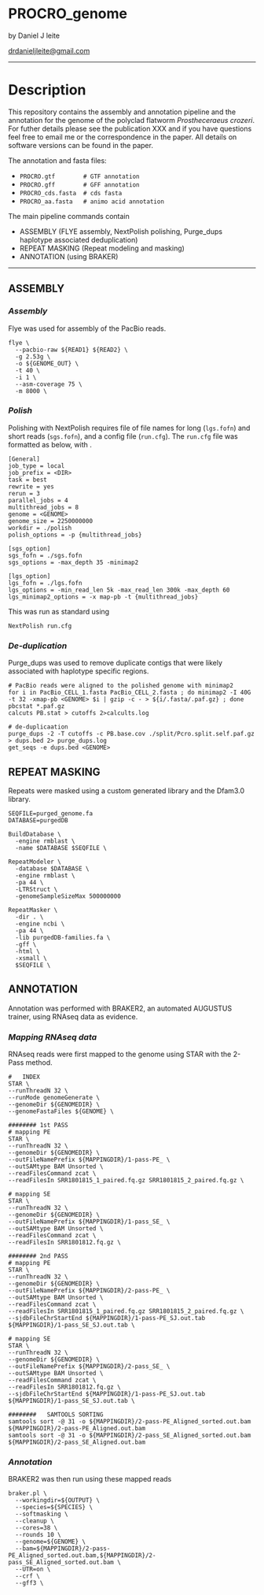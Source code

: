 # PROCRO_genome

by Daniel J leite

drdanieljleite@gmail.com

_________________________________

Description
===========
This repository contains the assembly and annotation pipeline and the annotation for the genome of the polyclad flatworm _Prostheceraeus crozeri_. For futher details please see the publication XXX and if you have questions feel free to email me or the correspondence in the paper. All details on software versions can be found in the paper.

The annotation and fasta files:
* ```PROCRO.gtf        # GTF annotation```
* ```PROCRO.gff        # GFF annotation```
* ```PROCRO_cds.fasta  # cds fasta```
* ```PROCRO_aa.fasta   # animo acid annotation```

The main pipeline commands contain
* ASSEMBLY (FLYE assembly, NextPolish polishing, Purge_dups haplotype associated deduplication)
* REPEAT MASKING (Repeat modeling and masking)
* ANNOTATION (using BRAKER)

_________________________________

## ASSEMBLY

### _Assembly_
Flye was used for assembly of the PacBio reads.

```
flye \
  --pacbio-raw ${READ1} ${READ2} \
  -g 2.53g \
  -o ${GENOME_OUT} \
  -t 40 \
  -i 1 \
  --asm-coverage 75 \
  -m 8000 \
```
### _Polish_
Polishing with NextPolish requires file of file names for long (```lgs.fofn```) and short reads (```sgs.fofn```), and a config file (```run.cfg```). The ```run.cfg``` file was formatted as below, with .

```
[General]
job_type = local
job_prefix = <DIR>
task = best
rewrite = yes
rerun = 3
parallel_jobs = 4
multithread_jobs = 8
genome = <GENOME>
genome_size = 2250000000
workdir = ./polish
polish_options = -p {multithread_jobs}

[sgs_option]
sgs_fofn = ./sgs.fofn
sgs_options = -max_depth 35 -minimap2

[lgs_option]
lgs_fofn = ./lgs.fofn
lgs_options = -min_read_len 5k -max_read_len 300k -max_depth 60
lgs_minimap2_options = -x map-pb -t {multithread_jobs}
```

This was run as standard using

```NextPolish run.cfg```

### _De-duplication_

Purge_dups was used to remove duplicate contigs that were likely associated with haplotype specific regions.

```
# PacBio reads were aligned to the polished genome with minimap2
for i in PacBio_CELL_1.fasta PacBio_CELL_2.fasta ; do minimap2 -I 40G -t 32 -xmap-pb <GENOME> $i | gzip -c - > ${i/.fasta/.paf.gz} ; done
pbcstat *.paf.gz
calcuts PB.stat > cutoffs 2>calcults.log

# de-duplicaation
purge_dups -2 -T cutoffs -c PB.base.cov ./split/Pcro.split.self.paf.gz > dups.bed 2> purge_dups.log
get_seqs -e dups.bed <GENOME>
```



## REPEAT MASKING

Repeats were masked using a custom generated library and the Dfam3.0 library.

```
SEQFILE=purged_genome.fa
DATABASE=purgedDB

BuildDatabase \
  -engine rmblast \
  -name $DATABASE $SEQFILE \
  
RepeatModeler \
  -database $DATABASE \
  -engine rmblast \
  -pa 44 \
  -LTRStruct \
  -genomeSampleSizeMax 500000000

RepeatMasker \
  -dir . \
  -engine ncbi \
  -pa 44 \
  -lib purgedDB-families.fa \
  -gff \
  -html \
  -xsmall \
  $SEQFILE \
```

## ANNOTATION

Annotation was performed with BRAKER2, an automated AUGUSTUS trainer, using RNAseq data as evidence.

### _Mapping RNAseq data_

RNAseq reads were first mapped to the genome using STAR with the 2-Pass method.

```
#   INDEX
STAR \
--runThreadN 32 \
--runMode genomeGenerate \
--genomeDir ${GENOMEDIR} \
--genomeFastaFiles ${GENOME} \

######## 1st PASS
# mapping PE
STAR \
--runThreadN 32 \
--genomeDir ${GENOMEDIR} \
--outFileNamePrefix ${MAPPINGDIR}/1-pass-PE_ \
--outSAMtype BAM Unsorted \
--readFilesCommand zcat \
--readFilesIn SRR1801815_1_paired.fq.gz SRR1801815_2_paired.fq.gz \

# mapping SE
STAR \
--runThreadN 32 \
--genomeDir ${GENOMEDIR} \
--outFileNamePrefix ${MAPPINGDIR}/1-pass_SE_ \
--outSAMtype BAM Unsorted \
--readFilesCommand zcat \
--readFilesIn SRR1801812.fq.gz \

######## 2nd PASS
# mapping PE
STAR \
--runThreadN 32 \
--genomeDir ${GENOMEDIR} \
--outFileNamePrefix ${MAPPINGDIR}/2-pass-PE_ \
--outSAMtype BAM Unsorted \
--readFilesCommand zcat \
--readFilesIn SRR1801815_1_paired.fq.gz SRR1801815_2_paired.fq.gz \
--sjdbFileChrStartEnd ${MAPPINGDIR}/1-pass-PE_SJ.out.tab ${MAPPINGDIR}/1-pass_SE_SJ.out.tab \

# mapping SE
STAR \
--runThreadN 32 \
--genomeDir ${GENOMEDIR} \
--outFileNamePrefix ${MAPPINGDIR}/2-pass_SE_ \
--outSAMtype BAM Unsorted \
--readFilesCommand zcat \
--readFilesIn SRR1801812.fq.gz \
--sjdbFileChrStartEnd ${MAPPINGDIR}/1-pass-PE_SJ.out.tab ${MAPPINGDIR}/1-pass_SE_SJ.out.tab \

########   SAMTOOLS SORTING
samtools sort -@ 31 -o ${MAPPINGDIR}/2-pass-PE_Aligned_sorted.out.bam ${MAPPINGDIR}/2-pass-PE_Aligned.out.bam
samtools sort -@ 31 -o ${MAPPINGDIR}/2-pass_SE_Aligned_sorted.out.bam ${MAPPINGDIR}/2-pass_SE_Aligned.out.bam
```

### _Annotation_

BRAKER2 was then run using these mapped reads

```
braker.pl \
  --workingdir=${OUTPUT} \
  --species=${SPECIES} \
  --softmasking \
  --cleanup \
  --cores=38 \
  --rounds 10 \
  --genome=${GENOME} \
  --bam=${MAPPINGDIR}/2-pass-PE_Aligned_sorted.out.bam,${MAPPINGDIR}/2-pass_SE_Aligned_sorted.out.bam \
  --UTR=on \
  --crf \
  --gff3 \
```

